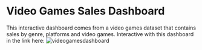 # Video Games Sales Dashboard
This interactive dashboard comes from a video games dataset that contains sales by genre, platforms and video games.
Interactive with this dashboard in the link here:
![videogamesdashboard](https://user-images.githubusercontent.com/121971294/230516182-7b886055-068c-4e2a-9743-d6a58f53165c.png)
